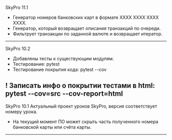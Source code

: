 SkyPro 11.1
+ Генератор номеров банковских карт в формате XXXX XXXX XXXX XXXX.
+ Генератор, который возвращает описания транзакций по очереди.
+ Фильтрует транзакции по заданной валюте и возвращает итератор.
----------------------------------------------------------------------------------------------------
SkyPro 10.2
+ Добавлены тесты к существующим модулям.
+ Тестирование: pytest
+ Тестирование покрытия кода: pytest --cov

! Записать инфо о покрытии тестами в html: pytest --cov=src --cov-report=html
----------------------------------------------------------------------------------------------------
SkyPro 10.1
Актуальный проект уроков SkyPro, версия соответствует номеру урока.

+ На текущий момент ПО может скрыть часть полученного номера банковской карты или счёта карты.
----------------------------------------------------------------------------------------------------
